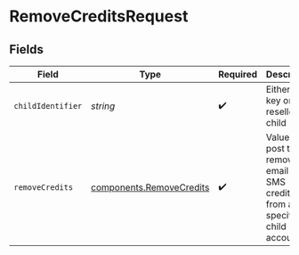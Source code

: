# RemoveCreditsRequest


## Fields

| Field                                                                       | Type                                                                        | Required                                                                    | Description                                                                 |
| --------------------------------------------------------------------------- | --------------------------------------------------------------------------- | --------------------------------------------------------------------------- | --------------------------------------------------------------------------- |
| `childIdentifier`                                                           | *string*                                                                    | :heavy_check_mark:                                                          | Either auth key or id of reseller's child                                   |
| `removeCredits`                                                             | [components.RemoveCredits](../../models/shared/removecredits.md)            | :heavy_check_mark:                                                          | Values to post to remove email or SMS credits from a specific child account |